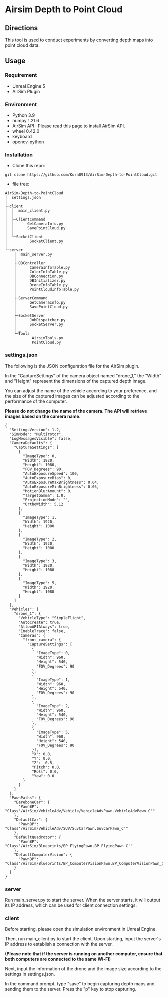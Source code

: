 # Airsim Depth to Point Cloud
## Directions
This tool is used to conduct experiments by converting depth maps into point cloud data.

## Usage

### Requirement

* Unreal Engine 5
* AirSim Plugin

### Environment

* Python 3.9
* numpy 1.21.6
* AirSim API : Please read this [page](https://microsoft.github.io/AirSim) to install AirSim API.
* wheel 0.42.0
* keyboard
* opencv-python

### Installation

* Clone this repo:
```
git clone https://github.com/Kura0913/AirSim-Depth-to-PointCloud.git
```

* file tree:
```
AirSim-Depth-to-PointCloud
│  settings.json
│  
├─client
│  │  main_client.py
│  │  
│  ├─ClientCommand
│  │      GetCameraInfo.py
│  │      SavePointCloud.py
│  │      
│  └─SocketClient
│          SocketClient.py
│          
└─server
    │  main_server.py
    │  
    ├─DBController
    │      CameraInfoTable.py
    │      ColorInfoTable.py
    │      DBConnection.py
    │      DBInitializer.py
    │      DroneInfoTable.py
    │      PointCloudInfoTable.py
    │      
    ├─ServerCommand
    │      GetCameraInfo.py
    │      SavePointCloud.py
    │      
    ├─SocketServer
    │      JobDispatcher.py
    │      SocketServer.py
    │      
    └─Tools
            AirsimTools.py
            PointCloud.py
```
### settings.json
The following is the JSON configuration file for the AirSim plugin. 

In the "CaptureSettings" of the camera object named "drone_1," the "Width" and "Height" represent the dimensions of the captured depth image.

You can adjust the name of the vehicle according to your preference, and the size of the captured images can be adjusted according to the performance of the computer.

**Please do not change the name of the camera. The API will retrieve images based on the camera name.**

```
{
  "SettingsVersion": 1.2,
  "SimMode": "Multirotor",
  "LogMessagesVisible": false,
  "CameraDefaults": {
    "CaptureSettings": [
      {
        "ImageType": 0,
        "Width": 1920,
        "Height": 1080,
        "FOV_Degrees": 90,
        "AutoExposureSpeed": 100,
        "AutoExposureBias": 0,
        "AutoExposureMaxBrightness": 0.64,
        "AutoExposureMinBrightness": 0.03,
        "MotionBlurAmount": 0,
        "TargetGamma": 1.0,
        "ProjectionMode": "",
        "OrthoWidth": 5.12
      },
      {
        "ImageType": 1,
        "Width": 1920,
        "Height": 1080
      },
      {
        "ImageType": 2,
        "Width": 1920,
        "Height": 1080
      },
      {
        "ImageType": 3,
        "Width": 1920,
        "Height": 1080
      },
      {
        "ImageType": 5,
        "Width": 1920,
        "Height": 1080
      }
    ]
  },
  "Vehicles": {
    "drone_1": {
      "VehicleType": "SimpleFlight",
      "AutoCreate": true,
      "AllowAPIAlways": true,
      "EnableTrace": false,
      "Cameras": {
        "front_camera": {
          "CaptureSettings": [
            {
              "ImageType": 0,
              "Width": 960,
              "Height": 540,
              "FOV_Degrees": 90
            },
            {
              "ImageType": 1,
              "Width": 960,
              "Height": 540,
              "FOV_Degrees": 90
            },
            {
              "ImageType": 2,
              "Width": 960,
              "Height": 540,
              "FOV_Degrees": 90
            },
            {
              "ImageType": 5,
              "Width": 960,
              "Height": 540,
              "FOV_Degrees": 90
            }],
            "X": 0.0,
            "Y": 0.0,
            "Z": -0.5,
            "Pitch": 0.0,
            "Roll": 0.0,
            "Yaw": 0.0
        }
      }
    }
  },
  "PawnPaths": {
    "BareboneCar": {
      "PawnBP": "Class'/AirSim/VehicleAdv/Vehicle/VehicleAdvPawn.VehicleAdvPawn_C'"
    },
    "DefaultCar": {
      "PawnBP": "Class'/AirSim/VehicleAdv/SUV/SuvCarPawn.SuvCarPawn_C'"
    },
    "DefaultQuadrotor": {
      "PawnBP": "Class'/AirSim/Blueprints/BP_FlyingPawn.BP_FlyingPawn_C'"
    },
    "DefaultComputerVision": {
      "PawnBP": "Class'/AirSim/Blueprints/BP_ComputerVisionPawn.BP_ComputerVisionPawn_C'"
    }
  }
}

```

### server

Run main_server.py to start the server. When the server starts, it will output its IP address, which can be used for client connection settings.

### client

Before starting, please open the simulation environment in Unreal Engine. 

Then, run main_client.py to start the client. Upon starting, input the server's IP address to establish a connection with the server. 

**(Please note that if the server is running on another computer, ensure that both computers are connected to the same Wi-Fi)**

Next, input the information of the drone and the image size according to the settings in settings.json.

In the command prompt, type "save" to begin capturing depth maps and sending them to the server. Press the "p" key to stop capturing.